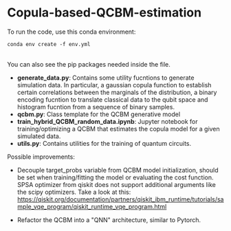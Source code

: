 # Copula-based-QCBM-estimation


To run the code, use this conda environment: 
```
conda env create -f env.yml
```
<br>
You can also see the pip packages needed inside the file.<br>


- **generate_data.py**: Contains some utility fucntions to generate simulation data. In particular, a gaussian copula function to establish certain correlations between the marginals of the distribution, a binary encoding fucntion to translate classical data to the qubit space and histogram fucntion from a sequence of binary samples.
- **qcbm.py**: Class template for the QCBM generative model
- **train_hybrid_QCBM_random_data.ipynb**: Jupyter notebook for training/optimizing a QCBM that estimates the copula model for a given simulated data.
- **utils.py**: Contains utilities for the training of quantum circuits.

Possible improvements:

- Decouple target_probs variable from QCBM model initialization, should be set when training/fitting the model or evaluating the cost function. SPSA optimizer from qiskit does not support additional arguments like the scipy optimizers. Take a look at this: https://qiskit.org/documentation/partners/qiskit_ibm_runtime/tutorials/sample_vqe_program/qiskit_runtime_vqe_program.html

- Refactor the QCBM into a "QNN" architecture, similar to Pytorch.

